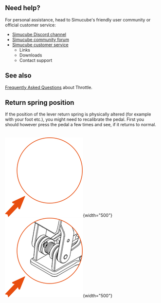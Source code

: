 
## Need help? 

For personal assistance, head to Simucube's friendly user community or official customer service:

* [Simucube Discord channel](https://discord.gg/simucube)
* [Simucube community forum](https://community.granitedevices.com/)
* [Simucube customer service](https://simucube.com/support/)
    * Links
    * Downloads
    * Contact support

## See also 

[Frequently Asked Questions](FAQ.md) about Throttle.

## Return spring position

If the position of the lever return spring is physically altered (for example with your foot etc.), you might need to recalibrate the pedal. First you should however press the pedal a few times and see, if it returns to normal.
<br/>
<br/>
<br/>
![](assets/spring%20location%20dark.svg#gh-dark-mode-only){width="500"}
![](assets/spring%20location%20light.svg#gh-light-mode-only){width="500"}
